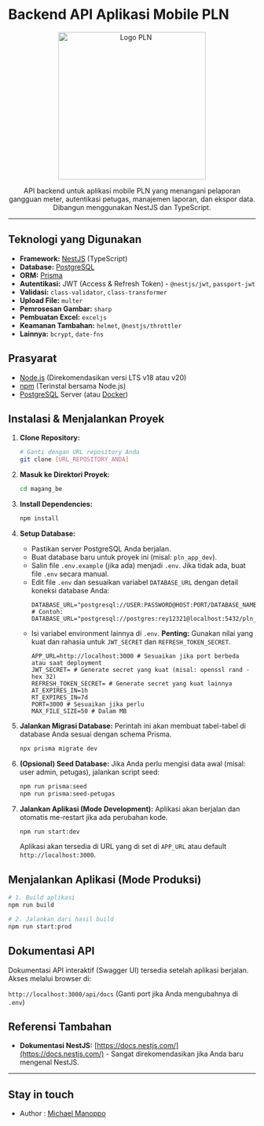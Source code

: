 # Backend API Aplikasi Mobile PLN

<p align="center">
  <img src="https://helloborneo.com/wp-content/uploads/2017/09/Logo-PLN-300x214.gif" width="300" alt="Logo PLN" />
</p>

<p align="center">
  API backend untuk aplikasi mobile PLN yang menangani pelaporan gangguan meter, autentikasi petugas, manajemen laporan, dan ekspor data. Dibangun menggunakan NestJS dan TypeScript.
</p>

---

## Teknologi yang Digunakan

*   **Framework:** [NestJS](https://nestjs.com/) (TypeScript)
*   **Database:** [PostgreSQL](https://www.postgresql.org/)
*   **ORM:** [Prisma](https://www.prisma.io/)
*   **Autentikasi:** JWT (Access & Refresh Token) - `@nestjs/jwt`, `passport-jwt`
*   **Validasi:** `class-validator`, `class-transformer`
*   **Upload File:** `multer`
*   **Pemrosesan Gambar:** `sharp`
*   **Pembuatan Excel:** `exceljs`
*   **Keamanan Tambahan:** `helmet`, `@nestjs/throttler`
*   **Lainnya:** `bcrypt`, `date-fns`

## Prasyarat

*   [Node.js](https://nodejs.org/) (Direkomendasikan versi LTS v18 atau v20)
*   [npm](https://www.npmjs.com/) (Terinstal bersama Node.js)
*   [PostgreSQL](https://www.postgresql.org/download/) Server (atau [Docker](https://www.docker.com/))

## Instalasi & Menjalankan Proyek

1.  **Clone Repository:**
    ```bash
    # Ganti dengan URL repository Anda
    git clone [URL_REPOSITORY_ANDA]
    ```

2.  **Masuk ke Direktori Proyek:**
    ```bash
    cd magang_be
    ```

3.  **Install Dependencies:**
    ```bash
    npm install
    ```

4.  **Setup Database:**
    *   Pastikan server PostgreSQL Anda berjalan.
    *   Buat database baru untuk proyek ini (misal: `pln_app_dev`).
    *   Salin file `.env.example` (jika ada) menjadi `.env`. Jika tidak ada, buat file `.env` secara manual.
    *   Edit file `.env` dan sesuaikan variabel `DATABASE_URL` dengan detail koneksi database Anda:
        ```env
        DATABASE_URL="postgresql://USER:PASSWORD@HOST:PORT/DATABASE_NAME"
        # Contoh: DATABASE_URL="postgresql://postgres:rey12321@localhost:5432/pln_app_dev"
        ```
    *   Isi variabel environment lainnya di `.env`. **Penting:** Gunakan nilai yang kuat dan rahasia untuk `JWT_SECRET` dan `REFRESH_TOKEN_SECRET`.
        ```env
        APP_URL=http://localhost:3000 # Sesuaikan jika port berbeda atau saat deployment
        JWT_SECRET= # Generate secret yang kuat (misal: openssl rand -hex 32)
        REFRESH_TOKEN_SECRET= # Generate secret yang kuat lainnya
        AT_EXPIRES_IN=1h
        RT_EXPIRES_IN=7d
        PORT=3000 # Sesuaikan jika perlu
        MAX_FILE_SIZE=50 # Dalam MB
        ```

5.  **Jalankan Migrasi Database:**
    Perintah ini akan membuat tabel-tabel di database Anda sesuai dengan schema Prisma.
    ```bash
    npx prisma migrate dev
    ```

6.  **(Opsional) Seed Database:**
    Jika Anda perlu mengisi data awal (misal: user admin, petugas), jalankan script seed:
    ```bash
    npm run prisma:seed
    npm run prisma:seed-petugas
    ```

7.  **Jalankan Aplikasi (Mode Development):**
    Aplikasi akan berjalan dan otomatis me-restart jika ada perubahan kode.
    ```bash
    npm run start:dev
    ```
    Aplikasi akan tersedia di URL yang di set di `APP_URL` atau default `http://localhost:3000`.

## Menjalankan Aplikasi (Mode Produksi)

```bash
# 1. Build aplikasi
npm run build

# 2. Jalankan dari hasil build
npm run start:prod
```

## Dokumentasi API

Dokumentasi API interaktif (Swagger UI) tersedia setelah aplikasi berjalan. Akses melalui browser di:

`http://localhost:3000/api/docs` (Ganti port jika Anda mengubahnya di `.env`)

## Referensi Tambahan

*   **Dokumentasi NestJS:** [https://docs.nestjs.com/](https://docs.nestjs.com/) - Sangat direkomendasikan jika Anda baru mengenal NestJS.

---

## Stay in touch
* Author : [Michael Manoppo](-linkind-)
 

